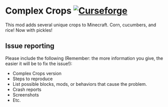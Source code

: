 # Complex Crops [![Curseforge](https://cf.way2muchnoise.eu/full_222753_downloads.svg)](https://minecraft.curseforge.com/projects/complex-crops)

This mod adds several unique crops to Minecraft. Corn, cucumbers, and rice! Now with pickles!

## Issue reporting
Please include the following (Remember: the more information you give, the easier it will be to fix the issue!):

* Complex Crops version
* Steps to reproduce
* List possible blocks, mods, or behaviors that cause the problem.
* Crash reports
* Screenshots
* Etc.
